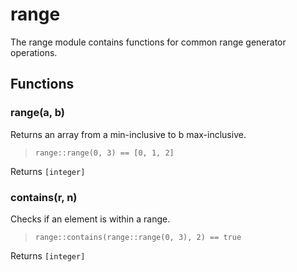 
# range

The range module contains functions for common range generator operations.
## Functions
### range(a, b)

Returns an array from a min-inclusive to b max-inclusive.

> ```tremor
> range::range(0, 3) == [0, 1, 2]
> ```

Returns `[integer]`

### contains(r, n)

Checks if an element is within a range.

> ```tremor
> range::contains(range::range(0, 3), 2) == true
> ```

Returns `[integer]`
